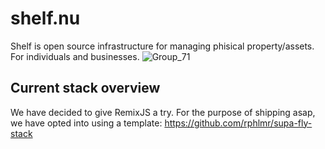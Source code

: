 # shelf.nu

Shelf is open source infrastructure for managing phisical property/assets. For individuals and businesses.
![Group_71](https://user-images.githubusercontent.com/7840007/219620126-2eaabb1b-4a79-474d-b4e5-957c5124e895.jpg)


## Current stack overview

We have decided to give RemixJS a try.
For the purpose of shipping asap, we have opted into using a template: https://github.com/rphlmr/supa-fly-stack
